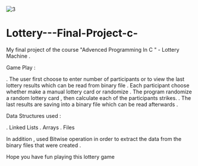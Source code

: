 

![3](https://user-images.githubusercontent.com/69619783/201052121-d1f27735-a4a4-432c-b4bc-001b6e9f8e18.jpg)



# Lottery---Final-Project-c-
My final project of the course "Advenced Programming In C " - Lottery Machine .

Game Play :

. The user first choose to enter number of participants or to view the last lottery results which can be read from binary file
. Each participant choose whether make a manual lottery card or randomize
. The program randomize a random lottery card , then calculate each of the participants strikes.
. The last results are saving into a binary file which can be read afterwards .

Data Structures used :

. Linked Lists
. Arrays
. Files

In addition , used Bitwise operation in order to extract the data from the binary files that were created . 

Hope you have fun playing this lottery game 


